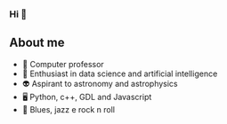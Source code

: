 ### Hi 👋

## About me
 - 🍎 Computer professor
 - 🤖 Enthusiast in data science and artificial intelligence
 - 👽 Aspirant to astronomy and astrophysics 
 - 🖥️ Python, c++, GDL and Javascript
 - 🎸 Blues, jazz e rock n roll
## 

